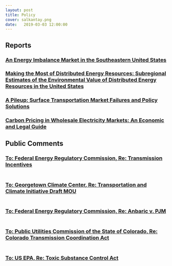 ```yaml
---
layout: post
title: Policy
cover: salkantay.png
date:   2019-03-03 12:00:00
---
```



## Reports

### [An Energy Imbalance Market in the Southeastern United States](/policy/Southeast_EIM_Report_ETI_Sept2020.pdf) <br>


### [Making the Most of Distributed Energy Resources: Subregional Estimates of the Environmental Value of Distributed Energy Resources in the United States](/policy/Making_the_Most_of_Distributed_Energy_Resources.pdf) <br>


### [A Pileup: Surface Transportation Market Failures and Policy Solutions](/policy/A_Pileup_Surface_Transportation_Market_Failures_and_Policy_Solutions.pdf) <br>


### [Carbon Pricing in Wholesale Electricity Markets: An Economic and Legal Guide](/policy/Carbon_Pricing_in_Wholesale_Electricity_Markets_Report.pdf) <br>

## Public Comments

### [To: Federal Energy Regulatory Commission, Re: Transmission Incentives](/policy/Policy_Integrity_Comments_RM20-10.pdf) <br><br>

### [To: Georgetown Climate Center, Re: Transportation and Climate Initiative Draft MOU](/policy/Policy_Integrity_Comments_for_TCI_Draft_MOU.pdf) <br><br>

### [To: Federal Energy Regulatory Commission, Re: Anbaric v. PJM](/policy/Policy_Integrity_Comments_Anbaric_v_PJM_EL20-10__FINAL.pdf) <br><br>

### [To: Public Utilities Commission of the State of Colorado, Re: Colorado Transmission Coordination Act](/policy/Policy_Integrity_-_CTCA_Comments_To_Submit_2019.11.15.pdf) <br><br>

### [To: US EPA, Re: Toxic Substance Control Act](/policy/Policy_Integrity_Comments_--_Proposal_to_Regulate_Persistent_Bioaccumulative_Chemicals_Under_TSCA_-_FINAL.pdf) <br><br>
